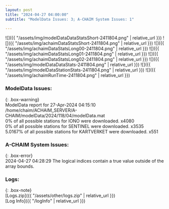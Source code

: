 ```yaml
---
layout: post
title: "2024-04-27 04:00:00"
subtitle: "ModelData Issues: 3; A-CHAIM System Issues: 1"

---
```


![]({{ "/assets/img/modelDataDataStatsShort-2411804.png" | relative_url }})
![]({{ "/assets/img/achaimDataStatsShort-2411804.png" | relative_url }})
![]({{ "/assets/img/achaimDataStatsLong00-2411804.png" | relative_url }})
![]({{ "/assets/img/achaimDataStatsLong01-2411804.png" | relative_url }})
![]({{ "/assets/img/achaimDataStatsLong02-2411804.png" | relative_url }})
![]({{ "/assets/img/modelDataDataStats-2411804.png" | relative_url }})
![]({{ "/assets/img/modelDataStationStats-2411804.png" | relative_url }})
![]({{ "/assets/img/achaimRunTime-2411804.png" | relative_url }})


### ModelData Issues:  
  
{: .box-warning}  
 ModelData report for 27-Apr-2024 04:15:10   
 /home/chaim/ACHAIM_SERVER/A-CHAIM/modelData/2024/118/04/modelData.mat   
 0% of all possible stations for IONO were downloaded. x4080   
 0% of all possible stations for SENTINEL were downloaded. x3535   
 5.0167% of all possible stations for KARTVERKET were downloaded. x551   
  
### A-CHAIM System Issues:  
  
{: .box-error}  
2024-04-27 04:28:29 The logical indices contain a true value outside of the array bounds.  

### Logs:  
  
{: .box-note}  
[Logs.zip]({{ "/assets/other/logs.zip" | relative_url }})  
[Log Info]({{ "/logInfo" | relative_url }})  
